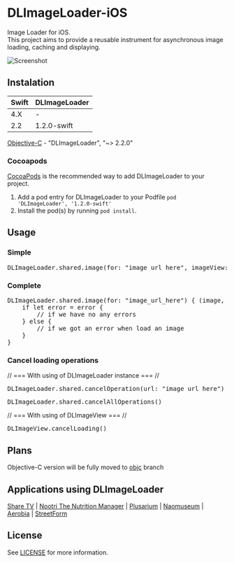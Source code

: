 DLImageLoader-iOS
=================

Image Loader for iOS. <br/>
This project aims to provide a reusable instrument for asynchronous image loading, caching and displaying.

![Screenshot](https://raw.githubusercontent.com/AndreyLunevich/DLImageLoader-iOS/master/dlil.png)

## Instalation

| Swift | DLImageLoader |
| ----- | ------------- |
| 4.X   | -             |
| 2.2   | 1.2.0-swift   |

[Objective-C](https://github.com/AndreyLunevich/DLImageLoader-iOS/tree/objc) - "DLImageLoader", "~> 2.2.0"

### Cocoapods

[CocoaPods](http://cocoapods.org) is the recommended way to add DLImageLoader to your project.

1. Add a pod entry for DLImageLoader to your Podfile `pod 'DLImageLoader', '1.2.0-swift'`
2. Install the pod(s) by running `pod install`.

## Usage

### Simple

<pre>
DLImageLoader.shared.image(for: "image_url_here", imageView: "UIImageView here")
</pre>

### Complete

<pre>
DLImageLoader.shared.image(for: "image_url_here") { (image, error) in
    if let error = error {
        // if we have no any errors
    } else {
        // if we got an error when load an image
    }
}
</pre>

### Cancel loading operations

// === With using of DLImageLoader instance === //

<pre>
DLImageLoader.shared.cancelOperation(url: "image_url_here")
</pre>

<pre>
DLImageLoader.shared.cancelAllOperations()
</pre>

// === With using of DLImageView === //

<pre>
DLImageView.cancelLoading()
</pre>

## Plans

Objective-C version will be fully moved to [objc](https://github.com/AndreyLunevich/DLImageLoader-iOS/tree/objc) branch

## Applications using DLImageLoader

[Share TV](https://itunes.apple.com/br/app/share-tv-rede-social-para/id1097456577?mt=8) |
[Nootri The Nutrition Manager](https://itunes.apple.com/US/app/id912109727?mt=8) |
[Plusarium](https://itunes.apple.com/us/app/plusarium/id901280642?l=ru&ls=1&mt=8) |
[Naomuseum](https://itunes.apple.com/ru/app/naomuseum/id847290457?mt=8) | [Aerobia](https://itunes.apple.com/us/app/aerobia/id566375588?mt=8) | [StreetForm](https://itunes.apple.com/us/app/easy/id874395902?ls=1&mt=8)

## License

See [LICENSE](https://github.com/AndreyLunevich/DLImageLoader-iOS/blob/master/LICENSE) for more information.